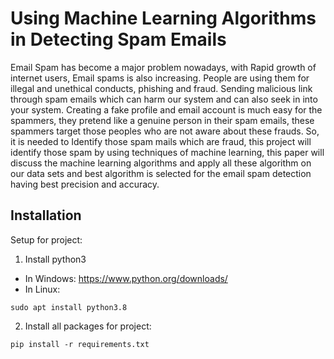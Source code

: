 # Using Machine Learning Algorithms in Detecting Spam Emails

Email Spam has become a major problem nowadays, with Rapid growth of internet users, Email spams is also increasing. People are using them for illegal and unethical conducts, phishing and fraud. Sending malicious link through spam emails which can harm our system and can also seek in into your system. Creating a fake profile and email account is much easy for the spammers, they pretend like a genuine person in their spam emails, these spammers target those peoples who are not aware about these frauds. So, it is needed to Identify those spam mails which are fraud, this project will identify those spam by using techniques of machine learning, this paper will discuss the machine learning algorithms and apply all these algorithm on our data sets and best algorithm is selected for the email spam detection having best precision and accuracy.

## Installation

Setup for project:

1. Install python3

- In Windows: https://www.python.org/downloads/
- In Linux:

```
sudo apt install python3.8
```

2. Install all packages for project:

```
pip install -r requirements.txt
```
